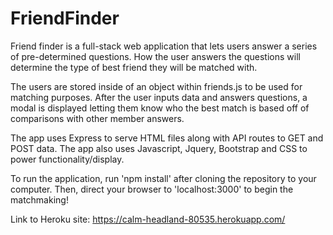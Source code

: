 # FriendFinder

Friend finder is a full-stack web application that lets users answer a series of pre-determined questions.  How the user answers the questions will determine the type of best friend they will be matched with.  

The users are stored inside of an object within friends.js to be used for matching purposes.  After the user inputs data and answers questions, a modal is displayed letting them know who the best match is based off of comparisons with other member answers.

The app uses Express to serve HTML files along with API routes to GET and POST data.  The app also uses Javascript, Jquery, Bootstrap and CSS to power functionality/display.  

To run the application, run 'npm install' after cloning the repository to your computer.  Then, direct your browser to 'localhost:3000' to begin the matchmaking!

Link to Heroku site:  https://calm-headland-80535.herokuapp.com/